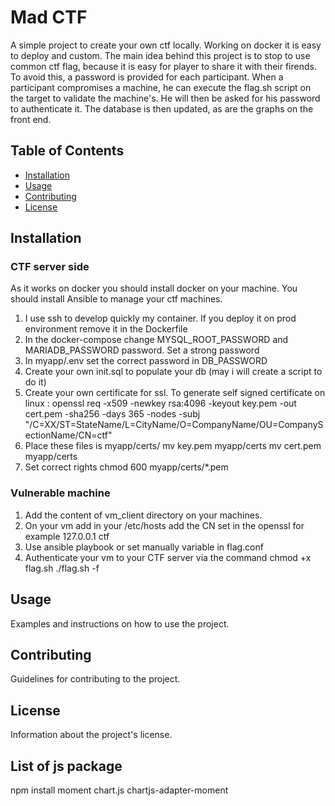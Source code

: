 # Mad CTF

A simple project to create your own ctf locally. Working on docker it is easy to deploy and custom.
The main idea behind this project is to stop to use common ctf flag, because it is easy for player to share it with their firends.
To avoid this, a password is provided for each participant. When a participant compromises a machine, he can execute the flag.sh script on the target to validate the machine's. 
He will then be asked for his password to authenticate it. The database is then updated, as are the graphs on the front end.


## Table of Contents

- [Installation](#installation)
- [Usage](#usage)
- [Contributing](#contributing)
- [License](#license)

## Installation
### CTF server side
As it works on docker you should install docker on your machine. You should install Ansible to manage your ctf machines.
1. I use ssh to develop quickly my container. If you deploy it on prod environment remove it in the Dockerfile
2. In the docker-compose change MYSQL_ROOT_PASSWORD and MARIADB_PASSWORD password. Set a strong password
3. In myapp/.env set the correct password in DB_PASSWORD
4. Create your own init.sql to populate your db (may i will create a script to do it)
5. Create your own certificate for ssl.
To generate self signed certificate on linux :
openssl req -x509 -newkey rsa:4096 -keyout key.pem -out cert.pem -sha256 -days 365 -nodes -subj "/C=XX/ST=StateName/L=CityName/O=CompanyName/OU=CompanySectionName/CN=ctf"
6. Place these files is myapp/certs/
mv key.pem myapp/certs
mv cert.pem myapp/certs
7. Set correct rights 
chmod 600 myapp/certs/*.pem


### Vulnerable machine
1. Add the content of vm_client directory on your machines.
2. On your vm add in your /etc/hosts add the CN set in the openssl 
for example 127.0.0.1 ctf
3. Use ansible playbook or set manually variable in flag.conf
4. Authenticate your vm to your CTF server via the command
chmod +x flag.sh
./flag.sh -f




## Usage

Examples and instructions on how to use the project.

## Contributing

Guidelines for contributing to the project.

## License

Information about the project's license.

## List of js package 
npm install moment chart.js chartjs-adapter-moment
